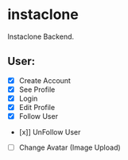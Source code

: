# instaclone

Instaclone Backend.

## User:

- [x] Create Account
- [x] See Profile
- [x] Login
- [x] Edit Profile
- [x] Follow User
- [x]] UnFollow User
- [ ] Change Avatar (Image Upload)
